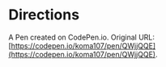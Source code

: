 # Directions

A Pen created on CodePen.io. Original URL: [https://codepen.io/koma107/pen/QWjjQQE](https://codepen.io/koma107/pen/QWjjQQE).


